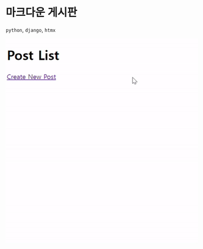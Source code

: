 # 마크다운 게시판
`python`, `django`, `htmx`

![alt text](images/markdown-2024-07-13205329-ezgif.com-video-to-gif-converter.gif)